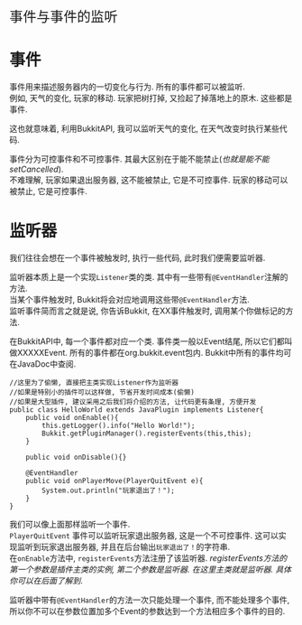 <p style="font-size:24px;">事件与事件的监听</p>
  
# 事件
事件用来描述服务器内的一切变化与行为. 所有的事件都可以被监听.     
例如, 天气的变化, 玩家的移动. 玩家把树打掉, 又捡起了掉落地上的原木. 这些都是事件.  

这也就意味着, 利用BukkitAPI, 我可以监听天气的变化, 在天气改变时执行某些代码.   

事件分为可控事件和不可控事件. 其最大区别在于能不能禁止(*也就是能不能setCancelled*).   
不难理解, 玩家如果退出服务器, 这不能被禁止, 它是不可控事件. 玩家的移动可以被禁止, 它是可控事件.   

# 监听器  
我们往往会想在一个事件被触发时, 执行一些代码, 此时我们便需要监听器.  

监听器本质上是一个实现`Listener`类的类. 其中有一些带有`@EventHandler`注解的方法.  
当某个事件触发时, Bukkit将会对应地调用这些带`@EventHandler`方法.   
监听事件简而言之就是说, 你告诉Bukkit, 在XX事件触发时, 调用某个你做标记的方法.  

在BukkitAPI中, 每一个事件都对应一个类. 事件类一般以Event结尾, 所以它们都叫做XXXXXEvent. 所有的事件都在org.bukkit.event包内. Bukkit中所有的事件均可在JavaDoc中查阅.   
```
//这里为了偷懒, 直接把主类实现Listener作为监听器
//如果是特别小的插件可以这样做, 节省开发时间成本(偷懒)
//如果是大型插件, 建议采用之后我们将介绍的方法, 让代码更有条理, 方便开发
public class HelloWorld extends JavaPlugin implements Listener{
    public void onEnable(){  
        this.getLogger().info("Hello World!");  
        Bukkit.getPluginManager().registerEvents(this,this);  
    }  
  
    public void onDisable(){}  
  
    @EventHandler
    public void onPlayerMove(PlayerQuitEvent e){  
        System.out.println("玩家退出了！");  
    }  
}
```
我们可以像上面那样监听一个事件.   
`PlayerQuitEvent` 事件可以监听玩家退出服务器, 这是一个不可控事件. 这可以实现监听到玩家退出服务器, 并且在后台输出`玩家退出了！`的字符串.   
在`onEnable`方法中, `registerEvents`方法注册了该监听器. 
*registerEvents方法的第一个参数是插件主类的实例, 第二个参数是监听器. 在这里主类就是监听器. 具体你可以在后面了解到*.    

监听器中带有`@EventHandler`的方法一次只能处理一个事件, 而不能处理多个事件, 所以你不可以在参数位置加多个Event的参数达到一个方法相应多个事件的目的.  
